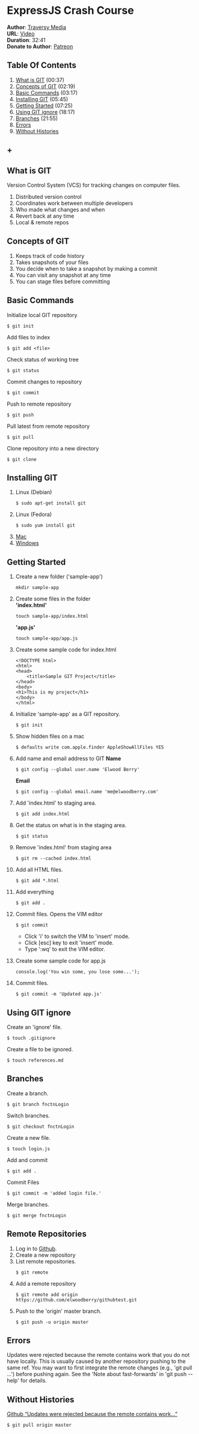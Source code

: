 # ExpressJS Crash Course
**Author**: [Traversy Media](https://www.youtube.com/user/TechGuyWeb)  
**URL**: [Video](https://youtu.be/SWYqp7iY_Tc)  
**Duration**: 32:41    
**Donate to Author**: [Patreon](https://www.patreon.com/traversymedia)  

## Table Of Contents
1. [What is GIT](#what-is-git) (00:37)
1. [Concepts of GIT](#concepts-of-git) (02:19)
1. [Basic Commands](#basic-commands) (03:17)
1. [Installing GIT](#installing-git) (05:45)
1. [Getting Started](#getting-started) (07:25)
1. [Using GIT ignore](#using-git-ignore) (18:17)
1. [Branches](#branches) (21:55)
1. [Errors](#errors)
1. [Without Histories](#without-histories)
## +


## What is GIT
Version Control System (VCS) for tracking changes on computer files.
1. Distributed version control
1. Coordinates work between multiple developers
1. Who made what changes and when
1. Revert back at any time
1. Local & remote repos

## Concepts of GIT
1. Keeps track of code history
1. Takes snapshots of your files
1. You decide when to take a snapshot by making a commit
1. You can visit any snapshot at any time
1. You can stage files before committing

## Basic Commands
Initialize local GIT repository
```
$ git init
```
Add files to index
```
$ git add <file>
```
Check status of working tree
```
$ git status
```
Commit changes to repository
```
$ git commit
```
Push to remote repository
```
$ git push
```
Pull latest from remote repository
```
$ git pull
```
Clone repository into a new directory
```
$ git clone
```
## Installing GIT
1. Linux (Debian)
    ```
    $ sudo apt-get install git
    ```
2. Linux (Fedora)
    ```
    $ sudo yum install git
    ```
3. [Mac](http://git-scm/download/mac)
4. [Windows](http://git-scm/download/win)

## Getting Started
1. Create a new folder ('sample-app')
    ```
    mkdir sample-app
    ```
2. Create some files in the folder  
    **'index.html'**  
    ```
    touch sample-app/index.html
    ```
    **'app.js'**  
    ```
    touch sample-app/app.js
    ```
3. Create some sample code for index.html
    ```
    <!DOCTYPE html>
    <html>
    <head>
    	<title>Sample GIT Project</title>
    </head>
    <body>
    <h1>This is my project</h1>
    </body>
    </html>
    ```

4. Initialize 'sample-app' as a GIT repository.
    ```
    $ git init
    ```
5. Show hidden files on a mac
    ```
    $ defaults write com.apple.finder AppleShowAllFiles YES
    ```
6. Add name and email address to GIT
    **Name**
    ```
    $ git config --global user.name 'Elwood Berry'
    ```
    **Email**
    ```
    $ git config --global email.name 'me@elwoodberry.com'
    ```
7. Add 'index.html' to staging area.
    ```
    $ git add index.html
    ```
8. Get the status on what is in the staging area.
    ```
    $ git status
    ```
9. Remove 'index.html' from staging area
    ```
    $ git rm --cached index.html
    ```
10. Add all HTML files.
    ```
    $ git add *.html
    ```
11. Add everything
    ```
    $ git add .
    ```
12. Commit files.
    Opens the VIM editor
    ```
    $ git commit
    ```
     - Click 'i' to switch the VIM to 'insert' mode.
     - Click [esc] key to exit 'insert' mode.
     - Type ':wq' to exit the VIM editor.

13. Create some sample code for app.js
    ```
    console.log('You win some, you lose some...');
    ```

14. Commit files.
    ```
    $ git commit -m 'Updated app.js'
    ```

## Using GIT ignore
Create an 'ignore' file.
```
$ touch .gitignore
```

Create a file to be ignored.
```
$ touch references.md
```

## Branches
Create a branch.
```
$ git branch fnctnLogin
```
Switch branches.
```
$ git checkout fnctnLogin
```
Create a new file.
```
$ touch login.js
```
Add and commit
```
$ git add .
```
Commit Files
```
$ git commit -m 'added login file.'
```
Merge branches.
```
$ git merge fnctnLogin
```


## Remote Repositories
1. Log in to [Github](github.com).
2. Create a new repository
3. List remote repositories.
    ```
    $ git remote
    ```
4. Add a remote repository
    ```
    $ git remote add origin https://github.com/elwoodberry/githubtest.git
    ```
5. Push to the 'origin' master branch.
    ```
    $ git push -u origin master
    ```

## Errors

Updates were rejected because the remote contains work that you do not have locally. This is usually caused by another repository pushing to the same ref. You may want to first integrate the remote changes (e.g., 'git pull ...') before pushing again. See the 'Note about fast-forwards' in 'git push --help' for details.

## Without Histories
[Github “Updates were rejected because the remote contains work...”](https://stackoverflow.com/questions/18328800/github-updates-were-rejected-because-the-remote-contains-work-that-you-do-not-h)  
```
$ git pull origin master  
```
